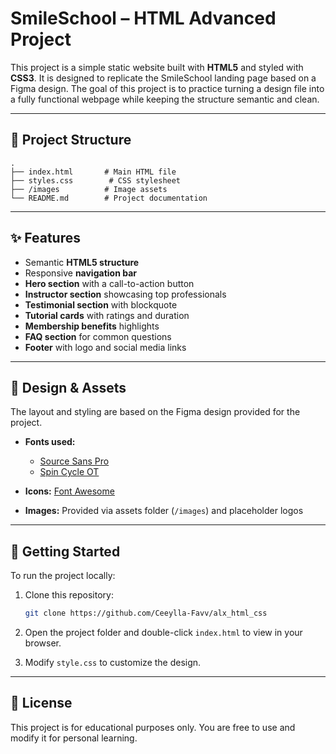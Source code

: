 # SmileSchool – HTML Advanced Project

This project is a simple static website built with **HTML5** and styled with **CSS3**. It is designed to replicate the SmileSchool landing page based on a Figma design. The goal of this project is to practice turning a design file into a fully functional webpage while keeping the structure semantic and clean.

---

## 📂 Project Structure

```
.
├── index.html       # Main HTML file
├── styles.css        # CSS stylesheet
├── /images          # Image assets
└── README.md        # Project documentation
```

---

## ✨ Features

* Semantic **HTML5 structure**
* Responsive **navigation bar**
* **Hero section** with a call-to-action button
* **Instructor section** showcasing top professionals
* **Testimonial section** with blockquote
* **Tutorial cards** with ratings and duration
* **Membership benefits** highlights
* **FAQ section** for common questions
* **Footer** with logo and social media links

---

## 🎨 Design & Assets

The layout and styling are based on the Figma design provided for the project.

* **Fonts used:**

  * [Source Sans Pro](https://fonts.google.com/specimen/Source+Sans+Pro)
  * [Spin Cycle OT](https://www.fonts.com/font/p22/itc-spin-cycle-ot)
* **Icons:** [Font Awesome](https://fontawesome.com/)
* **Images:** Provided via assets folder (`/images`) and placeholder logos

---

## 🚀 Getting Started

To run the project locally:

1. Clone this repository:

   ```bash
   git clone https://github.com/Ceeylla-Favv/alx_html_css
   ```
2. Open the project folder and double-click `index.html` to view in your browser.
3. Modify `style.css` to customize the design.

---

## 📜 License

This project is for educational purposes only.
You are free to use and modify it for personal learning.

